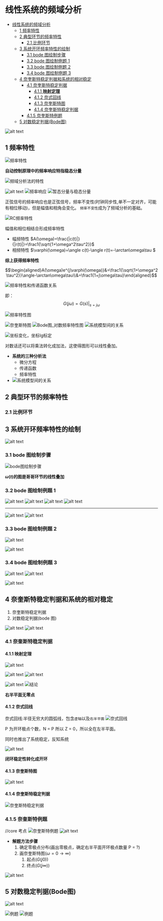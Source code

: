 # 线性系统的频域分析

- [线性系统的频域分析](#线性系统的频域分析)
  - [1 频率特性](#1-频率特性)
  - [2 典型环节的频率特性](#2-典型环节的频率特性)
    - [2.1 比例环节](#21-比例环节)
  - [3 系统开环频率特性的绘制](#3-系统开环频率特性的绘制)
    - [3.1 bode 图绘制步骤](#31-bode-图绘制步骤)
    - [3.2 bode 图绘制例题 1](#32-bode-图绘制例题-1)
    - [3.3 bode 图绘制例题 2](#33-bode-图绘制例题-2)
    - [3.4 bode 图绘制例题 3](#34-bode-图绘制例题-3)
  - [4 奈奎斯特稳定判据和系统的相对稳定](#4-奈奎斯特稳定判据和系统的相对稳定)
    - [4.1 奈奎斯特稳定判据](#41-奈奎斯特稳定判据)
      - [4.1.1 **映射定理**](#411-映射定理)
      - [4.1.2 奈式回线](#412-奈式回线)
      - [4.1.3 奈奎斯特图](#413-奈奎斯特图)
      - [4.1.4 奈奎斯特稳定判据](#414-奈奎斯特稳定判据)
    - [4.1.5 奈奎斯特例题](#415-奈奎斯特例题)
  - [5 对数稳定判据(Bode图)](#5-对数稳定判据bode图)

![alt text](image.png)

## 1 频率特性

![频率特性](image-1.png)

**自动控制原理中的频率响应特指稳态分量**

![频域分析法的特性](image-2.png)

![alt text](image-3.png)
![频率响应](image-4.png)
![暂态分量与稳态分量](image-5.png)

正弦信号的频率响应也是正弦信号，频率不变性(时钟同步性,单不一定对齐，可能有相位移动)，但是幅值和相角会变化。
`频率不变性`成为了频域分析的基础。

![RC频率特性](image-6.png)

幅值和相位相结合形成频率特性

- 幅频特性
  $A(\omega)=\frac{|c(t)|}{|r(t)|}=\frac1{\sqrt{1+\omega^2\tau^2}}$
- 相频特性
  $\varphi(\omega)=\angle c(t)-\angle r(t)=-\arctan\omega\tau $

**综上获得频率特性**

$$\begin{aligned}A(\omega)e^{j\varphi(\omega)}&=\frac1{\sqrt{1+\omega^2\tau^2}}\angle-\arctan\omega\tau\\&=\frac1{1+j\omega\tau}\end{aligned}$$

![频率特性和传递函数关系](image-7.png)

即：
$$G(j\omega)=G(s)|_{s=j\omega}$$

![频率特性图](image-8.png)

![奈奎斯特图](image-9.png)
![Bode图_对数频率特性图](image-10.png)
![系统模型间的关系](image-11.png)

![坐标变化，坐标lg标定](image-12.png)

对数话还可以将乘法转化成加法，这使得图形可以线性叠加。

- **系统的三种分析法**
  - 微分方程
  - 传递函数
  - 频率特性
- ![系统模型间的关系](image-11.png)

## 2 典型环节的频率特性

### 2.1 比例环节

## 3 系统开环频率特性的绘制

![alt text](image-13.png)

### 3.1 bode 图绘制步骤

![bode图绘制步骤](image-14.png)

**$\omega(t)$的图是哥哥环节的线性叠加**

### 3.2 bode 图绘制例题 1

![alt text](image-15.png)
![alt text](image-18.png)
![alt text](image-19.png)
![alt text](image-20.png)

---

![alt text](image-16.png)
![alt text](image-17.png)

### 3.3 bode 图绘制例题 2

![alt text](image-21.png)

![alt text](image-22.png)

### 3.4 bode 图绘制例题 3

![alt text](image-23.png)
![alt text](image-24.png)

![alt text](image-25.png)

## 4 奈奎斯特稳定判据和系统的相对稳定

1. 奈奎斯特稳定判据
2. 对数稳定判据(bode 图)

![alt text](image-27.png)
![alt text](image-26.png)

### 4.1 奈奎斯特稳定判据

#### 4.1.1 **映射定理**

![alt text](image-28.png)

![alt text](image-29.png)
![alt text](image-30.png)

![alt text](image-31.png)
![结论](image-32.png)

**右半平面无零点**

#### 4.1.2 奈式回线

奈式回线:半径无穷大的圆弧线，包含`虚轴`以及`右半平面`
![奈式回线](image-33.png)

P 为开环极点个数，N = P 所以 Z = 0，所以全在左半平面。

同时也推出了系统稳定，反知系统

![alt text](image-34.png)

**闭环稳定性转化成开环**

#### 4.1.3 奈奎斯特图

![alt text](image-35.png)

#### 4.1.4 奈奎斯特稳定判据

![奈奎斯特稳定判据](image-36.png)

### 4.1.5 奈奎斯特例题

//core 考点
![奈奎斯特例题](image-37.png)
![alt text](image-38.png)

- **解题方法步骤**
  1. 确定零极点分布(画出零极点，确定右半平面开环极点数量 P = ?)
  2. 画奈奎斯特图($\omega = 0 \rightarrow \infty$)
     1. 起点($G(j0)$)
     2. 终点($G(j\infty)$)

![alt text](image-39.png)

## 5 对数稳定判据(Bode图)

![alt text](image-40.png)

![例题](image-41.png)
![例题](image-42.png)
